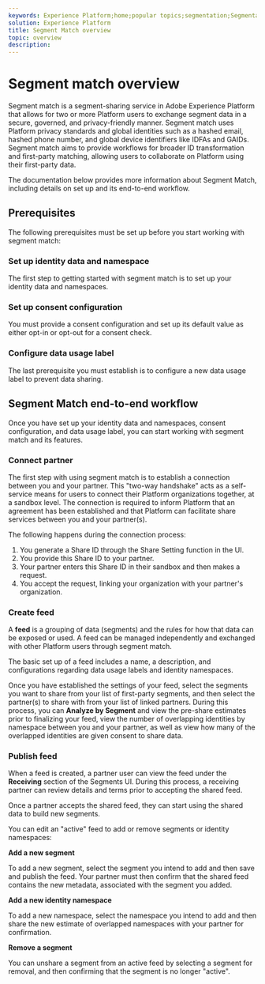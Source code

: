 ```yaml
---
keywords: Experience Platform;home;popular topics;segmentation;Segmentation;segment match;Segment Match
solution: Experience Platform
title: Segment Match overview
topic: overview
description: 
---
```


# Segment match overview

Segment match is a segment-sharing service in Adobe Experience Platform that allows for two or more Platform users to exchange segment data in a secure, governed, and privacy-friendly manner. Segment match uses Platform privacy standards and global identities such as a hashed email, hashed phone number, and global device identifiers like IDFAs and GAIDs. Segment match aims to provide workflows for broader ID transformation and first-party matching, allowing users to collaborate on Platform using their first-party data.

The documentation below provides more information about Segment Match, including details on set up and its end-to-end workflow.

## Prerequisites

The following prerequisites must be set up before you start working with segment match:

### Set up identity data and namespace

The first step to getting started with segment match is to set up your identity data and namespaces.

### Set up consent configuration

You must provide a consent configuration and set up its default value as either opt-in or opt-out for a consent check.

### Configure data usage label

The last prerequisite you must establish is to configure a new data usage label to prevent data sharing.

## Segment Match end-to-end workflow

Once you have set up your identity data and namespaces, consent configuration, and data usage label, you can start working with segment match and its features.

### Connect partner

The first step with using segment match is to establish a connection between you and your partner. This "two-way handshake" acts as a self-service means for users to connect their Platform organizations together, at a sandbox level. The connection is required to inform Platform that an agreement has been established and that Platform can facilitate share services between you and your partner(s).

The following happens during the connection process:

1. You generate a Share ID through the Share Setting function in the UI.
2. You provide this Share ID to your partner.
3. Your partner enters this Share ID in their sandbox and then makes a request.
4. You accept the request, linking your organization with your partner's organization.

### Create feed

A **feed** is a grouping of data (segments) and the rules for how that data can be exposed or used. A feed can be managed independently and exchanged with other Platform users through segment match.

The basic set up of a feed includes a name, a description, and configurations regarding data usage labels and identity namespaces.

Once you have established the settings of your feed, select the segments you want to share from your list of first-party segments, and then select the partner(s) to share with from your list of linked partners. During this process, you can **Analyze by Segment** and view the pre-share estimates prior to finalizing your feed, view the number of overlapping identities by namespace between you and your partner, as well as view how many of the overlapped identities are given consent to share data.

### Publish feed

When a feed is created, a partner user can view the feed under the **Receiving** section of the Segments UI. During this process, a receiving partner can review details and terms prior to accepting the shared feed. 

Once a partner accepts the shared feed, they can start using the shared data to build new segments.

You can edit an "active" feed to add or remove segments or identity namespaces:

**Add a new segment** 

To add a new segment, select the segment you intend to add and then save and publish the feed. Your partner must then confirm that the shared feed contains the new metadata, associated with the segment you added.

**Add a new identity namespace**

To add a new namespace, select the namespace you intend to add and then share the new estimate of overlapped namespaces with your partner for confirmation.

**Remove a segment**

You can unshare a segment from an active feed by selecting a segment for removal, and then confirming that the segment is no longer "active".